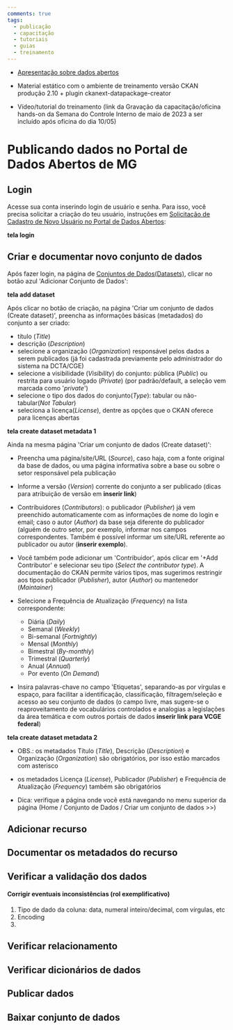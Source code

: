 ```yaml
---
comments: true
tags:
  - publicação
  - capacitação
  - tutoriais
  - guias
  - treinamento
---
```

- [Apresentação sobre dados abertos](https://github.com/dados-mg/dados-mg.github.io/blob/invitation/dados-abertos-pcmg-2023-02-16.pptx?raw=true)

- Material estático com o ambiente de treinamento versão CKAN produção 2.10 + plugin ckanext-datapackage-creator

- Vídeo/tutorial do treinamento (link da Gravação da capacitação/oficina hands-on da Semana do Controle Interno de maio de 2023 a ser incluído após oficina do dia 10/05)  

# Publicando dados no Portal de Dados Abertos de MG

## Login

Acesse sua conta inserindo login de usuário e senha. Para isso, você precisa solicitar a criação do teu usuário, instruções em [Solicitação de Cadastro de Novo Usuário no Portal de Dados Abertos]():

**tela login**

## Criar e documentar novo conjunto de dados

Após fazer login, na página de [Conjuntos de Dados(Datasets)](), clicar no botão azul 'Adicionar Conjunto de Dados':

**tela add dataset**

Após clicar no botão de criação, na página 'Criar um conjunto de dados (Create dataset)', preencha as informações básicas (metadados) do conjunto a ser criado:

- título (_Title_)
- descrição (_Description_)
- selecione a organização (_Organization_) responsável pelos dados a serem publicados (já foi cadastrada previamente pelo administrador do sistema na DCTA/CGE)
- selecione a visibilidade (_Visibility_) do conjunto: pública (_Public_) ou restrita para usuário logado (_Private_) (por padrão/default, a seleção vem marcada como '_private_')  
- selecione o tipo dos dados do conjunto(_Type_): tabular ou não-tabular(_Not Tabular_)
- seleciona a licença(_License_), dentre as opções que o CKAN oferece para licenças abertas 

**tela create dataset metadata 1**

Ainda na mesma página 'Criar um conjunto de dados (Create dataset)':

- Preencha uma página/site/URL (_Source_), caso haja, com a fonte original da base de dados, ou uma página informativa sobre a base ou sobre o setor responsável pela publicação

- Informe a versão (_Version_) corrente do conjunto a ser publicado (dicas para atribuição de versão em **inserir link**)

- Contribuidores (_Contributors_): o publicador (_Publisher_) já vem preenchido automaticamente com as informações de nome do login e email; caso o autor (_Author_) da base seja diferente do publicador (alguém de outro setor, por exemplo, informar nos campos correspondentes. Também é possível informar um site/URL referente ao publicador ou autor (**inserir exemplo**).

- Você também pode adicionar um 'Contribuidor', após clicar em '+Add Contributor' e selecionar seu tipo (_Select the contributor type_). A documentação do CKAN permite vários tipos, mas sugerimos restringir aos tipos publicador (_Publisher_), autor (_Author_) ou mantenedor (_Maintainer_)

- Selecione a Frequência de Atualização (_Frequency_) na lista correspondente:
  - Diária (_Daily_)
  - Semanal (_Weekly_)
  - Bi-semanal (_Fortnightly_)
  - Mensal (_Monthly_)
  - Bimestral (_By-monthly_)
  - Trimestral (_Quarterly_)
  - Anual (_Annual_)
  - Por evento (_On Demand_)

- Insira palavras-chave no campo 'Etiquetas', separando-as por vírgulas e espaço, para facilitar a identificação, classificação, filtragem/seleção e acesso ao seu conjunto de dados (o campo livre, mas sugere-se o reaproveitamento de vocabulários controlados e analogias a legislações da área temática e com outros portais de dados **inserir link para VCGE federal**)

**tela create dataset metadata 2**

* OBS.: os metadados Título (_Title_), Descrição (_Description_) e Organização (_Organization_) são obrigatórios, por isso estão marcados com asterisco

* os metadados Licença (_License_), Publicador (_Publisher_) e Frequência de Atualização (_Frequency_) também são obrigatórios 

* Dica: verifique a página onde você está navegando no menu superior da página (Home / Conjunto de Dados / Criar um conjunto de dados >>)


## Adicionar recurso

## Documentar os metadados do recurso

## Verificar a validação dos dados

#### Corrigir eventuais inconsistências (rol exemplificativo)

1. Tipo de dado da coluna: data, numeral inteiro/decimal, com vírgulas, etc
2. Encoding
3. 

## Verificar relacionamento

## Verificar dicionários de dados

## Publicar dados

## Baixar conjunto de dados